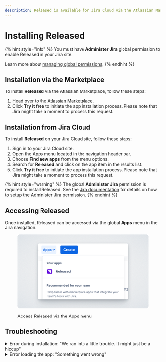 ```yaml
---
description: Released is available for Jira Cloud via the Atlassian Marketplace.
---
```


# Installing Released

{% hint style="info" %}
You must have **Administer Jira** global permission to enable Released in your Jira site.

Learn more about [managing global permissions](https://support.atlassian.com/jira-cloud-administration/docs/manage-global-permissions/).&#x20;
{% endhint %}

## Installation via the Marketplace&#x20;

To install **Released** via the Atlassian Marketplace, follow these steps:

1. Head over to the [Atlassian Marketplace](https://marketplace.atlassian.com/apps/1230872/released-ai-release-notes-and-changelogs-for-jira).
2. Click **Try it free** to initiate the app installation process. Please note that Jira might take a moment to process this request.

## Installation from Jira Cloud

To install **Released** on your Jira Cloud site, follow these steps:

1. Sign in to your Jira Cloud site.
2. Open the Apps menu located in the navigation header bar.
3. Choose **Find new apps** from the menu options.
4. Search for **Released** and click on the app item in the results list.
5. Click **Try it free** to initiate the app installation process. Please note that Jira might take a moment to process this request.

{% hint style="warning" %}
The global **Administer Jira** permission is required to install Released. See the [Jira documentation](https://support.atlassian.com/jira-cloud-administration/docs/manage-global-permissions/) for details on how to setup the Administer Jira permission.
{% endhint %}

## Accessing Released

Once installed, Released can be accessed via the global **Apps** menu in the Jira navigation.&#x20;

<figure><img src="../../.gitbook/assets/Apps Dropdown.png" alt=""><figcaption><p>Access Released via the Apps menu</p></figcaption></figure>

## Troubleshooting

<details>

<summary>Error during installation: "We ran into a little trouble. It might just be a hiccup"</summary>

If you encounter a prolonged installation process or receive an indefinite error message in Jira, such as "We ran into a little trouble. It might just be a hiccup," there are a few common causes for this issue.&#x20;

It is typically related to either a missing or invalid payment method or an open quote (account in arrears). It's important to note that even though the Released trial, as well as your Jira trial or plan, may be free, Atlassian requires a valid payment method on file to initiate trials of third-party apps.

If you find yourself stuck in this situation, please don't hesitate to [contact us](https://released.so/support) for assistance.

</details>

<details>

<summary>Error loading the app: "Something went wrong" </summary>

When loading the app takes a long time and finally results in the above error, a couple of reasons could be the culprit.&#x20;

1. Your access token as expired – In that case simply reloading the page should fix the error.&#x20;
2. Your firewall might block our domain "released.so" – Although .so is a quite popular top level domain for startups, we've had a couple of customers who had to allow the domain.&#x20;

If none of the above works for you, please don't hesitate to [contact us](https://released.so/support) for assistance.

</details>
